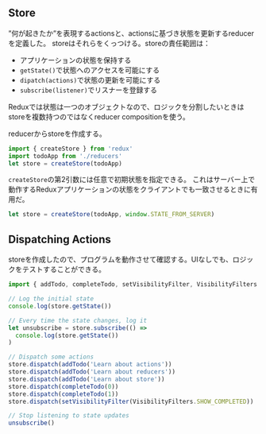 ## Store

”何が起きたか”を表現するactionsと、actionsに基づき状態を更新するreducerを定義した。
storeはそれらをくっつける。storeの責任範囲は：

- アプリケーションの状態を保持する
- `getState()`で状態へのアクセスを可能にする
- `dipatch(actions)`で状態の更新を可能にする
- `subscribe(listener)`でリスナーを登録する

Reduxでは状態は一つのオブジェクトなので、ロジックを分割したいときはstoreを複数持つのではなくreducer compositionを使う。

reducerからstoreを作成する。

```javascript
import { createStore } from 'redux'
import todoApp from './reducers'
let store = createStore(todoApp)
```

`createStore`の第2引数には任意で初期状態を指定できる。
これはサーバー上で動作するReduxアプリケーションの状態をクライアントでも一致させるときに有用だ。

```javascript
let store = createStore(todoApp, window.STATE_FROM_SERVER)
```

## Dispatching Actions

storeを作成したので、プログラムを動作させて確認する。UIなしでも、ロジックをテストすることができる。

```javascript
import { addTodo, completeTodo, setVisibilityFilter, VisibilityFilters } from './actions'

// Log the initial state
console.log(store.getState())

// Every time the state changes, log it
let unsubscribe = store.subscribe(() =>
  console.log(store.getState())
)

// Dispatch some actions
store.dispatch(addTodo('Learn about actions'))
store.dispatch(addTodo('Learn about reducers'))
store.dispatch(addTodo('Learn about store'))
store.dispatch(completeTodo(0))
store.dispatch(completeTodo(1))
store.dispatch(setVisibilityFilter(VisibilityFilters.SHOW_COMPLETED))

// Stop listening to state updates
unsubscribe()
```
